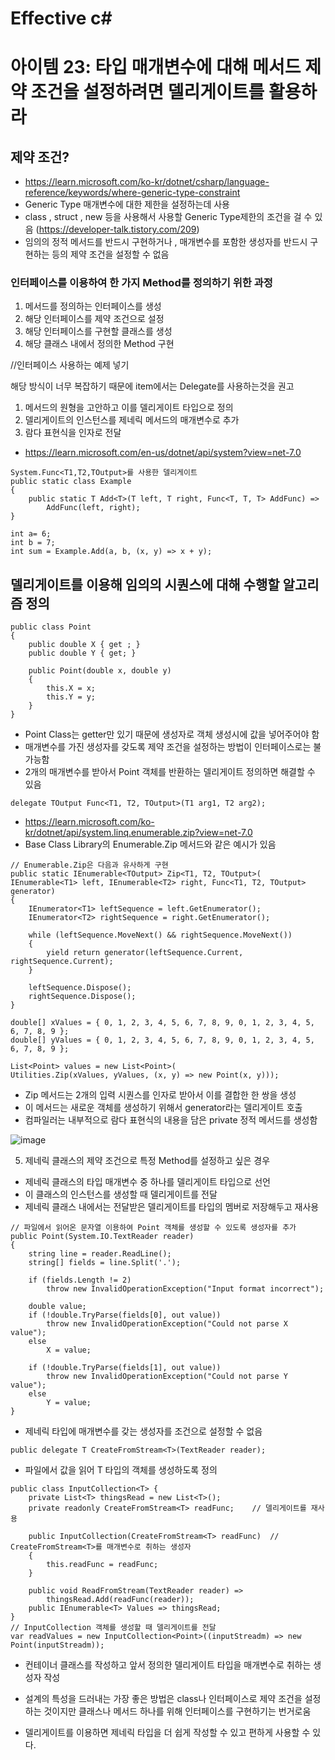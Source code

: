 # Effective c# 

# 아이템 23: 타입 매개변수에 대해 메서드 제약 조건을 설정하려면 델리게이트를 활용하라

## 제약 조건?
- https://learn.microsoft.com/ko-kr/dotnet/csharp/language-reference/keywords/where-generic-type-constraint
- Generic Type 매개변수에 대한 제한을 설정하는데 사용 
- class , struct , new 등을 사용해서 사용할 Generic Type제한의 조건을 걸 수 있음 (https://developer-talk.tistory.com/209)
- 임의의 정적 메서드를 반드시 구현하거나 , 매개변수를 포함한 생성자를 반드시 구현하는 등의 제약 조건을 설정할 수 없음

### 인터페이스를 이용하여 한 가지 Method를 정의하기 위한 과정

1. 메서드를 정의하는 인터페이스를 생성
2. 해당 인터페이스를 제약 조건으로 설정
3. 해당 인터페이스를 구현할 클래스를 생성
4. 해당 클래스 내에서 정의한 Method 구현

//인터페이스 사용하는 예제 넣기

해당 방식이 너무 복잡하기 때문에 item에서는 Delegate를 사용하는것을 권고

1. 메서드의 원형을 고안하고 이를 델리게이트 타입으로 정의
2. 델리게이트의 인스턴스를 제네릭 메서드의 매개변수로 추가
3. 람다 표현식을 인자로 전달

- https://learn.microsoft.com/en-us/dotnet/api/system?view=net-7.0

```
System.Func<T1,T2,TOutput>를 사용한 델리게이트
public static class Example
{
    public static T Add<T>(T left, T right, Func<T, T, T> AddFunc) =>
        AddFunc(left, right);
}
```
 
```
int a= 6;
int b = 7;
int sum = Example.Add(a, b, (x, y) => x + y);
```

## 델리게이트를 이용해 임의의 시퀀스에 대해 수행할 알고리즘 정의

```
public class Point
{
    public double X { get ; }
    public double Y { get; }
  
    public Point(double x, double y)
    {
        this.X = x;
        this.Y = y;
    }
}
```
- Point Class는 getter만 있기 때문에 생성자로 객체 생성시에 값을 넣어주어야 함
- 매개변수를 가진 생성자를 갖도록 제약 조건을 설정하는 방법이 인터페이스로는 불가능함
- 2개의 매개변수를 받아서 Point 객체를 반환하는 델리게이트 정의하면 해결할 수 있음

```
delegate TOutput Func<T1, T2, TOutput>(T1 arg1, T2 arg2);
```

- https://learn.microsoft.com/ko-kr/dotnet/api/system.linq.enumerable.zip?view=net-7.0
- Base Class Library의 Enumerable.Zip 메서드와 같은 예시가 있음

```
// Enumerable.Zip은 다음과 유사하게 구현
public static IEnumerable<TOutput> Zip<T1, T2, TOutput>(
IEnumerable<T1> left, IEnumerable<T2> right, Func<T1, T2, TOutput> generator)
{
    IEnumerator<T1> leftSequence = left.GetEnumerator();
    IEnumerator<T2> rightSequence = right.GetEnumerator();
  
    while (leftSequence.MoveNext() && rightSequence.MoveNext())
    {
        yield return generator(leftSequence.Current, rightSequence.Current);
    }
  
    leftSequence.Dispose();
    rightSequence.Dispose();
}

double[] xValues = { 0, 1, 2, 3, 4, 5, 6, 7, 8, 9, 0, 1, 2, 3, 4, 5, 6, 7, 8, 9 };
double[] yValues = { 0, 1, 2, 3, 4, 5, 6, 7, 8, 9, 0, 1, 2, 3, 4, 5, 6, 7, 8, 9 };
  
List<Point> values = new List<Point>(
Utilities.Zip(xValues, yValues, (x, y) => new Point(x, y)));
```

- Zip 메서드는 2개의 입력 시퀀스를 인자로 받아서 이를 결합한 한 쌍을 생성
- 이 메서드는 새로운 객체를 생성하기 위해서 generator라는 델리게이트 호출
- 컴파일러는 내부적으로 람다 표현식의 내용을 담은 private 정적 메서드를 생성함

![image](https://github.com/93YoungBin/Effective_C_Sharp_Study/assets/32691585/7701eb35-3a3d-43d2-922e-1df912fd338a)


5. 제네릭 클래스의 제약 조건으로 특정 Method를 설정하고 싶은 경우
- 제네릭 클래스의 타입 매개변수 중 하나를 델리게이트 타입으로 선언
- 이 클래스의 인스턴스를 생성할 때 델리게이트를 전달
- 제네릭 클래스 내에서는 전달받은 델리게이트를 타입의 멤버로 저장해두고 재사용

```
// 파일에서 읽어온 문자열 이용하여 Point 객체를 생성할 수 있도록 생성자를 추가
public Point(System.IO.TextReader reader)
{
    string line = reader.ReadLine();
    string[] fields = line.Split('.');
  
    if (fields.Length != 2)
        throw new InvalidOperationException("Input format incorrect");
  
    double value;
    if (!double.TryParse(fields[0], out value))
        throw new InvalidOperationException("Could not parse X value");
    else
        X = value;
  
    if (!double.TryParse(fields[1], out value))
        throw new InvalidOperationException("Could not parse Y value");
    else
        Y = value;
}
 ```

- 제네릭 타입에 매개변수를 갖는 생성자를 조건으로 설정할 수 없음
```
public delegate T CreateFromStream<T>(TextReader reader);
 ```
- 파일에서 값을 읽어 T 타입의 객체를 생성하도록 정의

```
public class InputCollection<T> {
    private List<T> thingsRead = new List<T>();
    private readonly CreateFromStream<T> readFunc;    // 델리게이트를 재사용
  
    public InputCollection(CreateFromStream<T> readFunc)  // CreateFromStream<T>를 매개변수로 취하는 생성자
    {
        this.readFunc = readFunc;
    }
  
    public void ReadFromStream(TextReader reader) =>
        thingsRead.Add(readFunc(reader));
    public IEnumerable<T> Values => thingsRead;
}
// InputCollection 객체를 생성할 때 델리게이트를 전달
var readValues = new InputCollection<Point>((inputStreadm) => new Point(inputStreadm));
```

- 컨테이너 클래스를 작성하고 앞서 정의한 델리게이트 타입을 매개변수로 취하는 생성자 작성


- 설계의 특성을 드러내는 가장 좋은 방법은 class나 인터페이스로 제약 조건을 설정하는 것이지만 클래스나 메서드 하나를 위해 인터페이스를 구현하기는 번거로움
- 델리게이트를 이용하면 제네릭 타입을 더 쉽게 작성할 수 있고 편하게 사용할 수 있다.
